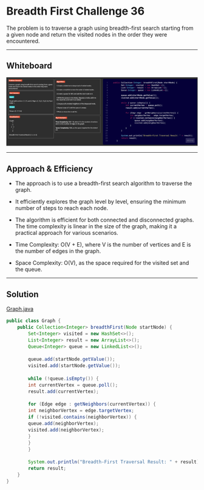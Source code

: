 # Breadth First Challenge 36

The problem is to traverse a graph using breadth-first search starting from a given node and return the visited nodes in the order they were encountered.

---

## Whiteboard

![CC36.jpg](img%2FCC36.jpg)

---

## Approach & Efficiency

- The approach is to use a breadth-first search algorithm to traverse the graph.
- It efficiently explores the graph level by level, ensuring the minimum number of steps to reach each node.
- The algorithm is efficient for both connected and disconnected graphs. The time complexity is linear in the size of the graph, making it a practical approach for various scenarios.

- Time Complexity: O(V + E), where V is the number of vertices and E is the number of edges in the graph.
- Space Complexity: O(V), as the space required for the visited set and the queue.

---

## Solution

[Graph.java](app%2Fsrc%2Fmain%2Fjava%2Fgraphs%2FGraph.java)

```java
public class Graph {
    public Collection<Integer> breadthFirst(Node startNode) {
        Set<Integer> visited = new HashSet<>();
        List<Integer> result = new ArrayList<>();
        Queue<Integer> queue = new LinkedList<>();

        queue.add(startNode.getValue());
        visited.add(startNode.getValue());

        while (!queue.isEmpty()) {
        int currentVertex = queue.poll();
        result.add(currentVertex);

        for (Edge edge : getNeighbors(currentVertex)) {
        int neighborVertex = edge.targetVertex;
        if (!visited.contains(neighborVertex)) {
        queue.add(neighborVertex);
        visited.add(neighborVertex);
        }
        }
        }

        System.out.println("Breadth-First Traversal Result: " + result);
        return result;
    }
}
```